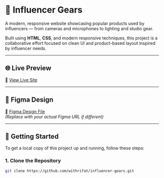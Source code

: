 # 🎥 Influencer Gears

A modern, responsive website showcasing popular products used by influencers — from cameras and microphones to lighting and studio gear.

Built using **HTML**, **CSS**, and modern responsive techniques, this project is a collaborative effort focused on clean UI and product-based layout inspired by influencer needs.

---

## 🌐 Live Preview

🔗 [View Live Site](https://withrifat.github.io/influencer-gears/)

---

## 🧩 Figma Design

🎨 [Figma Design File](https://www.figma.com/file/xyz123/Influencer-Gears?type=design)  
*(Replace with your actual Figma URL if different)*

---

## 🚀 Getting Started

To get a local copy of this project up and running, follow these steps:

### 1. Clone the Repository

```bash
git clone https://github.com/withrifat/influencer-gears.git

